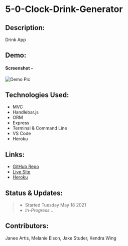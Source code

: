 # 5-0-Clock-Drink-Generator

## Description:

Drink App

## Demo:

#### Screenshot -

![Demo Pic](https://via.placeholder.com/250/FFFFFF/000000?text=Placeholder+Image)

## Technologies Used:

- MVC
- Handlebar.js
- ORM
- Express
- Terminal & Command Line
- VS Code
- Heroku

## Links:

- [GitHub Repo](#)
- [Live Site](#)
- [Heroku](#)

## Status & Updates:

> - Started Tuesday May 18 2021
> - _In-Progress..._

## Contributors:

Janee Artis, Melanie Elson, Jake Studer, Kendra Wing
